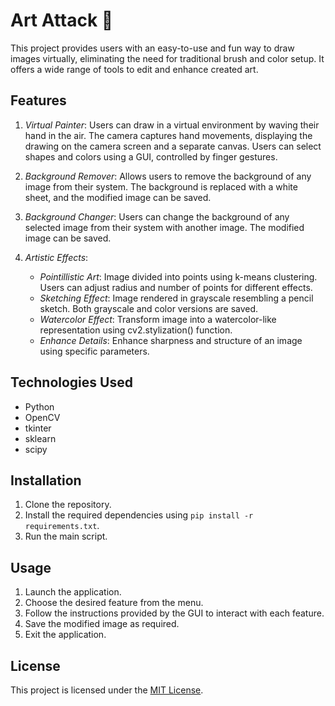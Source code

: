 # Art Attack 🎨

This project provides users with an easy-to-use and fun way to draw images virtually, eliminating the need for traditional brush and color setup. It offers a wide range of tools to edit and enhance created art.

## Features

1. *Virtual Painter*: Users can draw in a virtual environment by waving their hand in the air. The camera captures hand movements, displaying the drawing on the camera screen and a separate canvas. Users can select shapes and colors using a GUI, controlled by finger gestures.

2. *Background Remover*: Allows users to remove the background of any image from their system. The background is replaced with a white sheet, and the modified image can be saved.

3. *Background Changer*: Users can change the background of any selected image from their system with another image. The modified image can be saved.

4. *Artistic Effects*:
   - *Pointillistic Art*: Image divided into points using k-means clustering. Users can adjust radius and number of points for different effects.
   - *Sketching Effect*: Image rendered in grayscale resembling a pencil sketch. Both grayscale and color versions are saved.
   - *Watercolor Effect*: Transform image into a watercolor-like representation using cv2.stylization() function.
   - *Enhance Details*: Enhance sharpness and structure of an image using specific parameters.

## Technologies Used

- Python
- OpenCV
- tkinter
- sklearn
- scipy

## Installation

1. Clone the repository.
2. Install the required dependencies using `pip install -r requirements.txt`.
3. Run the main script.

## Usage

1. Launch the application.
2. Choose the desired feature from the menu.
3. Follow the instructions provided by the GUI to interact with each feature.
4. Save the modified image as required.
5. Exit the application.

## License

This project is licensed under the [MIT License](LICENSE).

